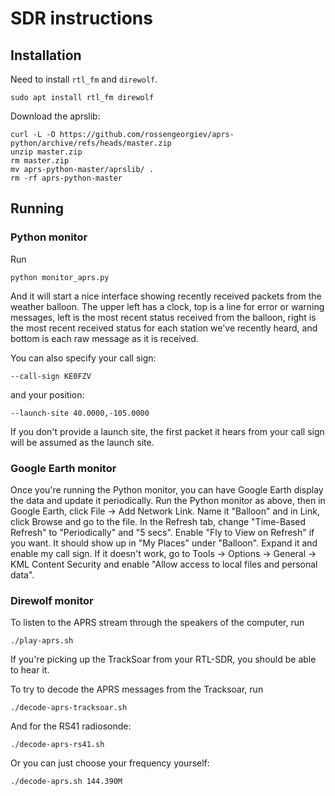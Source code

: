 SDR instructions
================

Installation
------------

Need to install `rtl_fm` and `direwolf`.

    sudo apt install rtl_fm direwolf

Download the aprslib:

    curl -L -O https://github.com/rossengeorgiev/aprs-python/archive/refs/heads/master.zip
    unzip master.zip
    rm master.zip
    mv aprs-python-master/aprslib/ .
    rm -rf aprs-python-master

Running
-------

### Python monitor

Run

    python monitor_aprs.py

And it will start a nice interface showing recently received packets from the
weather balloon. The upper left has a clock, top is a line for error or warning
messages, left is the most recent status received from the balloon, right is
the most recent received status for each station we've recently heard, and
bottom is each raw message as it is received.

You can also specify your call sign:

    --call-sign KE0FZV

and your position:

    --launch-site 40.0000,-105.0000

If you don't provide a launch site, the first packet it hears from your call
sign will be assumed as the launch site.

### Google Earth monitor

Once you're running the Python monitor, you can have Google Earth display the data and update it
periodically. Run the Python monitor as above, then in Google Earth, click File -> Add Network Link.
Name it "Balloon" and in Link, click Browse and go to the file. In the Refresh tab, change
"Time-Based Refresh" to "Periodically" and "5 secs". Enable "Fly to View on Refresh" if you want.
It should show up in "My Places" under "Balloon". Expand it and enable my call sign. If it doesn't
work, go to Tools -> Options -> General -> KML Content Security and enable "Allow access to local
files and personal data".

### Direwolf monitor

To listen to the APRS stream through the speakers of the computer, run

    ./play-aprs.sh

If you're picking up the TrackSoar from your RTL-SDR, you should be able to
hear it.

To try to decode the APRS messages from the Tracksoar, run

    ./decode-aprs-tracksoar.sh

And for the RS41 radiosonde:

    ./decode-aprs-rs41.sh

Or you can just choose your frequency yourself:

    ./decode-aprs.sh 144.390M

